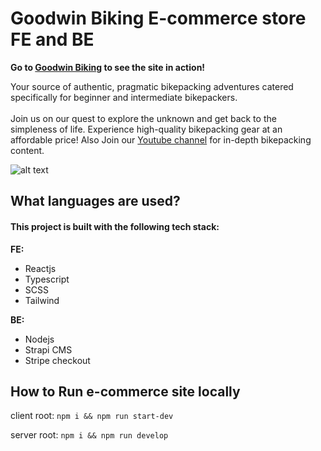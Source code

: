 # Goodwin Biking E-commerce store FE and BE

**Go to [Goodwin Biking](http://www.goodwinbiking.com) to see the site in action!**

 Your source of authentic, pragmatic bikepacking adventures catered
        specifically for beginner and intermediate bikepackers.
        <br />
        <br />
        Join us on our quest to explore the unknown and get back to the
        simpleness of life. Experience high-quality bikepacking gear at an
        affordable price! Also Join our [Youtube channel](https://www.youtube.com/@goodwinbiking) for in-depth bikepacking
        content.

![alt text](https://encrypted-tbn0.gstatic.com/images?q=tbn:ANd9GcQc1Lwj5wb57ZiinWQ_7HD6zjGkeLF1S9S85m4xWMZQNw&s)

## What languages are used?

#### This project is built with the following tech stack:
**FE:** 
- Reactjs
- Typescript
- SCSS
- Tailwind

**BE:** 
- Nodejs
- Strapi CMS
- Stripe checkout


## How to Run e-commerce site locally
client root: `npm i && npm run start-dev`

server root: `npm i && npm run develop`
